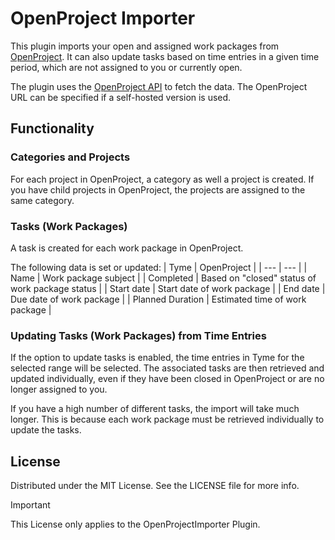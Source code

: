 # OpenProject Importer

This plugin imports your open and assigned work packages from [OpenProject](https://www.openproject.org). It can also update tasks based on time entries in a given time period, which are not assigned to you or currently open.

The plugin uses the [OpenProject API](https://www.openproject.org/docs/api/) to fetch the data. The OpenProject URL can be specified if a self-hosted version is used.

## Functionality

### Categories and Projects

For each project in OpenProject, a category as well a project is created. If you have child projects in OpenProject, the projects are assigned to the same category.

### Tasks (Work Packages)

A task is created for each work package in OpenProject.

The following data is set or updated:
| Tyme | OpenProject |
| --- | --- |
| Name | Work package subject |
| Completed | Based on "closed" status of work package status |
| Start date | Start date of work package |
| End date | Due date of work package |
| Planned Duration | Estimated time of work package |

### Updating Tasks (Work Packages) from Time Entries

If the option to update tasks is enabled, the time entries in Tyme for the selected range will be selected. The associated tasks are then retrieved and updated individually, even if they have been closed in OpenProject or are no longer assigned to you.

If you have a high number of different tasks, the import will take much longer. This is because each work package must be retrieved individually to update the tasks.

## License

Distributed under the MIT License. See the LICENSE file for more info.

> [!IMPORTANT]  
> This License only applies to the OpenProjectImporter Plugin.
